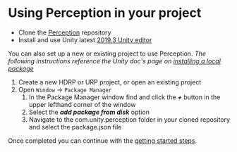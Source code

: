 # Using Perception in your project
* Clone the [Perception](https://github.com/Unity-Technologies/com.unity.perception) repository
* Install and use Unity latest [2019.3 Unity editor](https://unity.com/releases/2019-3) 

You can also set up a new or existing project to use Perception.
*The following instructions reference the Unity doc's page on [installing a local package](https://docs.unity3d.com/Manual/upm-ui-local.html)*

1. Create a new HDRP or URP project, or open an existing project
2. Open `Window` ->  `Package Manager`
	1. In the Package Manager window find and click the ***+*** button in the upper lefthand corner of the window
	2. Select the ***add package from disk*** option
	3. Navigate to the com.unity.perception folder in your cloned repository and select the package.json file

Once completed you can continue with the [getting started steps](GettingStarted.md).
